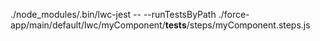 ./node_modules/.bin/lwc-jest -- --runTestsByPath ./force-app/main/default/lwc/myComponent/__tests__/steps/myComponent.steps.js